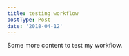 ```yaml
---
title: testing workflow
postType: Post
date: '2018-04-12'
---
```

Some more content to test my workflow.
